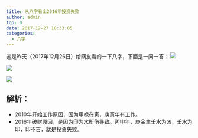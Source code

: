 ```yaml
---
title: 从八字看出2016年投资失败
author: admin
top: 0
data: 2017-12-27 10:33:05
categories: 
  - 八字
---
```

这是昨天（2017年12月26日）给网友看的一下八字，下面是一问一答：
![](http://fs-image.pull.net.cn/17-12-27/76832153.jpg!800)

![](http://fs-image.pull.net.cn/17-12-27/437157.jpg!800)

![](http://fs-image.pull.net.cn/17-12-27/99535.jpg!800)


解析：
--------
- 2010年开始工作原因，因为甲禄在寅，庚寅年有工作。
- 2016年破财原因，是因为印为水所伤导致。丙申年，庚金生壬水为凶，壬水为印，印不吉，就是投资失败。
